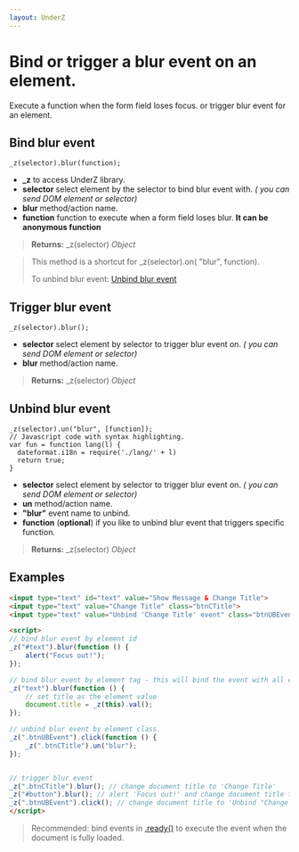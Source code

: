 ```yaml
---
layout: UnderZ
---
```

# Bind or trigger a blur event on an element.
Execute a function when the form field loses focus. or trigger blur event for an element.


## Bind blur event
```
_z(selector).blur(function);
```

* **_z** to access UnderZ library.
* **selector** select element by the selector to bind blur event with. _( you can send DOM element or selector)_
* **blur** method/action name.
* **function** function to execute when a form field loses blur. **It can be anonymous function**

> **Returns:** _z(selector) _Object_

> This method is a shortcut for _z(selector).on( "blur", function).
> 
> To unbind blur event: [Unbind blur event](https://hlack.github.io/UnderZ/-blur()#unbind-blur-event)

## Trigger blur event
```
_z(selector).blur();
```

* **selector** select element by selector to trigger blur event on. _( you can send DOM element or selector)_
* **blur** method/action name.

> **Returns:** _z(selector) _Object_

## Unbind blur event
```
_z(selector).un("blur", [function]);
// Javascript code with syntax highlighting.
var fun = function lang(l) {
  dateformat.i18n = require('./lang/' + l)
  return true;
}
```

* **selector** select element by selector to trigger blur event on. _( you can send DOM element or selector)_
* **un** method/action name.
* **"blur"** event name to unbind.
* **function** (**optional**) if you like to unbind blur event that triggers specific function.

> **Returns:** _z(selector) _Object_

## Examples

```html
<input type="text" id="text" value="Show Message & Change Title">
<input type="text" value="Change Title" class="btnCTitle">
<input type="text" value="Unbind 'Change Title' event" class="btnUBEvent">

<script>
// bind blur event by element id
_z("#text").blur(function () { 
	alert("Focus out!");
});

// bind blur event by element tag - this will bind the event with all elements with "input" tag.
_z("text").blur(function () { 
	// set title as the element value
	document.title = _z(this).val();
});

// unbind blur event by element class.
_z(".btnUBEvent").click(function () {
	_z(".btnCTitle").un("blur");
});


// trigger blur event
_z(".btnCTitle").blur(); // change document title to 'Change Title'
_z("#button").blur(); // alert 'Focus out!' and change document title to 'Show Message & Change Title'
_z(".btnUBEvent").click(); // change document title to 'Unbind "Change Title" event' and unbind blur event on .btnCTitle button
</script>

```

> Recommended: bind events in [.ready()](https://hlack.github.io/UnderZ/-ready()) to execute the event when the document is fully loaded.
